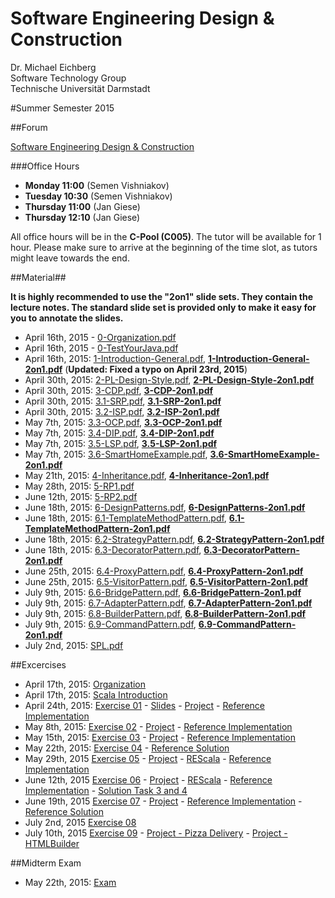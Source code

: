 Software Engineering Design & Construction
===
Dr. Michael Eichberg  
Software Technology Group  
Technische Universität Darmstadt

#Summer Semester 2015

##Forum

[Software Engineering Design & Construction](https://www.fachschaft.informatik.tu-darmstadt.de/forum//viewforum.php?f=234)

###Office Hours
* **Monday 11:00** (Semen Vishniakov)
* **Tuesday 10:30** (Semen Vishniakov)
* **Thursday 11:00** (Jan Giese)
* **Thursday 12:10** (Jan Giese)

All office hours will be in the **C-Pool (C005)**. The tutor will be available for 1 hour.
Please make sure to arrive at the beginning of the time slot, as tutors might leave towards the end.

##Material##

**It is highly recommended to use the "2on1" slide sets. They contain the lecture notes. The standard slide set is provided only to make it easy for you to annotate the slides.**

 * April 16th, 2015 - [0-Organization.pdf](0-Organization.pdf)  
 * April 16th, 2015 - [0-TestYourJava.pdf](0-TestYourJava.pdf)  
 * April 16th, 2015: [1-Introduction-General.pdf](1-Introduction-General.pdf), **[1-Introduction-General-2on1.pdf](1-Introduction-General-2on1.pdf)** (**Updated: Fixed a typo on April 23rd, 2015**)   
 * April 30th, 2015: [2-PL-Design-Style.pdf](2-PL-Design-Style.pdf), **[2-PL-Design-Style-2on1.pdf](2-PL-Design-Style-2on1.pdf)**
 * April 30th, 2015: [3-CDP.pdf](3-CDP.pdf), **[3-CDP-2on1.pdf](3-CDP-2on1.pdf)**  
 * April 30th, 2015: [3.1-SRP.pdf](3.1-SRP.pdf), **[3.1-SRP-2on1.pdf](3.1-SRP-2on1.pdf)**  
 * April 30th, 2015: [3.2-ISP.pdf](3.2-ISP.pdf), **[3.2-ISP-2on1.pdf](3.2-ISP-2on1.pdf)**  
 * May 7th, 2015: [3.3-OCP.pdf](3.3-OCP.pdf), **[3.3-OCP-2on1.pdf](3.3-OCP-2on1.pdf)**  
 * May 7th, 2015: [3.4-DIP.pdf](3.4-DIP.pdf), **[3.4-DIP-2on1.pdf](3.4-DIP-2on1.pdf)**  
 * May 7th, 2015: [3.5-LSP.pdf](3.5-LSP.pdf), **[3.5-LSP-2on1.pdf](3.5-LSP-2on1.pdf)** 
 * May 7th, 2015: [3.6-SmartHomeExample.pdf](3.6-SmartHomeExample.pdf), **[3.6-SmartHomeExample-2on1.pdf](3.6-SmartHomeExample-2on1.pdf)**
 * May 21th, 2015: [4-Inheritance.pdf](4-Inheritance.pdf), **[4-Inheritance-2on1.pdf](4-Inheritance-2on1.pdf)**
 * May 28th, 2015: [5-RP1.pdf](5-RP1.pdf)
 * June 12th, 2015: [5-RP2.pdf](5-RP2.pdf)
 * June 18th, 2015: [6-DesignPatterns.pdf](6-DesignPatterns.pdf), **[6-DesignPatterns-2on1.pdf](6-DesignPatterns-2on1.pdf)**
 * June 18th, 2015: [6.1-TemplateMethodPattern.pdf](6.1-TemplateMethodPattern.pdf), **[6.1-TemplateMethodPattern-2on1.pdf](6.1-TemplateMethodPattern-2on1.pdf)**
 * June 18th, 2015: [6.2-StrategyPattern.pdf](6.2-StrategyPattern.pdf), **[6.2-StrategyPattern-2on1.pdf](6.2-StrategyPattern-2on1.pdf)**
 * June 18th, 2015: [6.3-DecoratorPattern.pdf](6.3-DecoratorPattern.pdf), **[6.3-DecoratorPattern-2on1.pdf](6.3-DecoratorPattern-2on1.pdf)**
 * June 25th, 2015: [6.4-ProxyPattern.pdf](6.4-ProxyPattern.pdf), **[6.4-ProxyPattern-2on1.pdf](6.4-ProxyPattern-2on1.pdf)**
 * June 25th, 2015: [6.5-VisitorPattern.pdf](6.5-VisitorPattern.pdf), **[6.5-VisitorPattern-2on1.pdf](6.5-VisitorPattern-2on1.pdf)**
 * July 9th, 2015: [6.6-BridgePattern.pdf](6.6-BridgePattern.pdf), **[6.6-BridgePattern-2on1.pdf](6.6-BridgePattern-2on1.pdf)**
 * July 9th, 2015: [6.7-AdapterPattern.pdf](6.7-AdapterPattern.pdf), **[6.7-AdapterPattern-2on1.pdf](6.7-AdapterPattern-2on1.pdf)**
 * July 9th, 2015: [6.8-BuilderPattern.pdf](6.8-BuilderPattern.pdf), **[6.8-BuilderPattern-2on1.pdf](6.8-BuilderPattern-2on1.pdf)**
 * July 9th, 2015: [6.9-CommandPattern.pdf](6.9-CommandPattern.pdf), **[6.9-CommandPattern-2on1.pdf](6.9-CommandPattern-2on1.pdf)**
 * July 2nd, 2015: [SPL.pdf](SPL.pdf)

##Excercises


 * April 17th, 2015: [Organization](Exercises/ex00/orga.pdf)  
 * April 17th, 2015: [Scala Introduction](Exercises/ex00/scala.pdf)  
 * April 24th, 2015: [Exercise 01](Exercises/ex01/ex01.pdf) - [Slides](Exercises/ex01/ex01slides.pdf) - [Project](Exercises/ex01/ex01.zip) - [Reference Implementation](Exercises/ex01/ex01_solution.zip)  
 * May 8th, 2015: [Exercise 02](Exercises/ex02/ex02.pdf) - [Project](Exercises/ex02/ex02.zip) - [Reference Implementation](Exercises/ex02/ex02_solution.zip)
 * May 15th, 2015: [Exercise 03](Exercises/ex03/ex03.pdf) - [Project](Exercises/ex03/ex03.zip) - [Reference Implementation](Exercises/ex03/ex03_solution.zip)  
 * May 22th, 2015: [Exercise 04](Exercises/ex04/ex04.pdf) - [Reference Solution](Exercises/ex04/ex04_solution.pdf) 
 * May 29th, 2015 [Exercise 05](Exercises/ex05/ex05.pdf) - [Project](Exercises/ex05/ex05.zip) - [REScala](http://www.rescala-lang.com) - [Reference Implementation](Exercises/ex05/ex05_solution.zip)
 * June 12th, 2015 [Exercise 06](Exercises/ex06/ex06.pdf) - [Project](Exercises/ex06/ex06.zip) - [REScala](http://www.rescala-lang.com) - [Reference Implementation](Exercises/ex06/ex06_solution.zip) - [Solution Task 3 and 4](Exercises/ex06/Task3andTask4.pdf)
 * June 19th, 2015 [Exercise 07](Exercises/ex07/ex07.pdf) - [Project](Exercises/ex07/ex07.zip) - [Reference Implementation](Exercises/ex07/ex07_solution.zip) - [Reference Solution](Exercises/ex07/ex07_solution.pdf)
 * July 2nd, 2015 [Exercise 08](Exercises/ex08/ex08.pdf)
 * July 10th, 2015 [Exercise 09](Exercises/ex09/ex09.pdf) - [Project - Pizza Delivery](Exercises/ex09/ex09_pizzaDelivery.zip) - [Project - HTMLBuilder](Exercises/ex09/ex09_HTMLBuilder.zip)
 
##Midterm Exam
  
 * May 22th, 2015: [Exam](midterm/exam.pdf)
  
 

